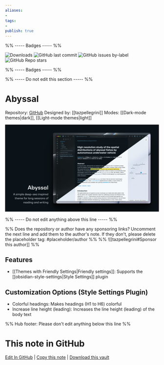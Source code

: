 ```yaml
---
aliases:
- 
tags: 
- 
publish: true
---
```


%% ----- Badges ----- %%

![Downloads](https://img.shields.io/badge/downloads-6907-573E7A?style=for-the-badge&logo=)
![GitHub last commit](https://img.shields.io/github/last-commit/tazpellegrini/abyssalobsidian?color=573E7A&label=last%20update&logo=github&style=for-the-badge)
![GitHub issues by-label](https://img.shields.io/github/issues/tazpellegrini/abyssalobsidian/help%20wanted?color=573E7A&logo=github&style=for-the-badge) 
![GitHub Repo stars](https://img.shields.io/github/stars/tazpellegrini/abyssalobsidian?color=573E7A&logo=github&style=for-the-badge)

%% ----- Badges ----- %%

%% ----- Do not edit this section ----- %%

# Abyssal

Repository: [GitHub](https://github.com/tazpellegrini/abyssalobsidian)
Designed by: [[tazpellegrini]]
Modes: [[Dark-mode themes|dark]], [[Light-mode themes|light]]



![screenshot](https://github.com/tazpellegrini/abyssalobsidian/raw/HEAD/abyssal-thumbnail.png)

%% ----- Do not edit anything above this line ----- %% 

%% Does the repository or author have any sponsoring links? Uncomment the next line and add them to the author's note. If they don't, please delete the placeholder tag: #placeholder/author %%
%% ![[tazpellegrini#Sponsor this author]] %%


## Features

- [[Themes with Friendly Settings|Friendly settings]]: Supports the [[obsidian-style-settings|Style Settings]] plugin

## Customization Options (Style Settings Plugin) 
- Colorful headings: Makes headings (H1 to H6) colorful
- Increase line height (leading): Increases the line height (leading) of the body text


%% Hub footer: Please don't edit anything below this line %%

# This note in GitHub

<span class="git-footer">[Edit In GitHub](https://github.dev/obsidian-community/obsidian-hub/blob/main/02%20-%20Community%20Expansions/02.05%20All%20Community%20Expansions/Themes/Abyssal.md "git-hub-edit-note") | [Copy this note](https://raw.githubusercontent.com/obsidian-community/obsidian-hub/main/02%20-%20Community%20Expansions/02.05%20All%20Community%20Expansions/Themes/Abyssal.md "git-hub-copy-note") | [Download this vault](https://github.com/obsidian-community/obsidian-hub/archive/refs/heads/main.zip "git-hub-download-vault") </span>
